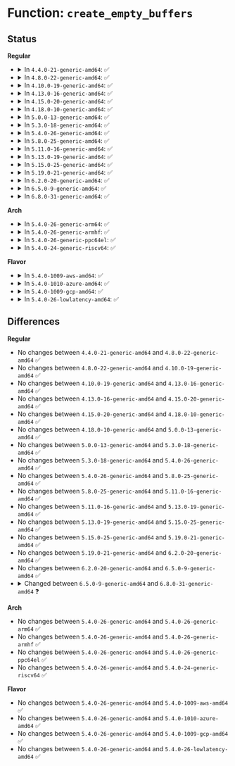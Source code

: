 # Function: <code>create_empty_buffers</code>

## Status
<b>Regular</b>
<ul>
<li>
<details>
<summary>In <code>4.4.0-21-generic-amd64</code>: ✅</summary>

```c
void create_empty_buffers(struct page * page, long unsigned int blocksize, long unsigned int b_state)
```

```json
{
  "name": "create_empty_buffers",
  "collision_type": "Unique Global",
  "inline_type": "No",
  "funcs": [
    {
      "addr": 18446744071581218960,
      "name": "create_empty_buffers",
      "external": true,
      "loc": "fs/buffer.c:1588",
      "file": "fs/buffer.c",
      "inline": "seen, unknown",
      "caller_inline": [],
      "caller_func": [
        "fs/buffer.c:block_truncate_page",
        "fs/mpage.c:do_mpage_readpage",
        "fs/ext4/inode.c:ext4_block_write_begin",
        "fs/ext4/inode.c:ext4_block_zero_page_range",
        "fs/ext4/move_extent.c:move_extent_per_page",
        "fs/ext4/move_extent.c:move_extent_per_page"
      ]
    }
  ],
  "symbols": [
    {
      "addr": 18446744071581218960,
      "name": "create_empty_buffers",
      "section": ".text",
      "bind": "STB_GLOBAL",
      "size": 182
    }
  ]
}
```
</details>
</li>
<li>
<details>
<summary>In <code>4.8.0-22-generic-amd64</code>: ✅</summary>

```c
void create_empty_buffers(struct page * page, long unsigned int blocksize, long unsigned int b_state)
```

```json
{
  "name": "create_empty_buffers",
  "collision_type": "Unique Global",
  "inline_type": "No",
  "funcs": [
    {
      "addr": 18446744071581383040,
      "name": "create_empty_buffers",
      "external": true,
      "loc": "fs/buffer.c:1578",
      "file": "fs/buffer.c",
      "inline": "seen, unknown",
      "caller_inline": [],
      "caller_func": [
        "fs/buffer.c:block_truncate_page",
        "fs/mpage.c:do_mpage_readpage",
        "fs/ext4/inode.c:ext4_block_zero_page_range",
        "fs/ext4/inode.c:ext4_block_write_begin",
        "fs/ext4/move_extent.c:move_extent_per_page",
        "fs/ext4/move_extent.c:move_extent_per_page"
      ]
    }
  ],
  "symbols": [
    {
      "addr": 18446744071581383040,
      "name": "create_empty_buffers",
      "section": ".text",
      "bind": "STB_GLOBAL",
      "size": 261
    }
  ]
}
```
</details>
</li>
<li>
<details>
<summary>In <code>4.10.0-19-generic-amd64</code>: ✅</summary>

```c
void create_empty_buffers(struct page * page, long unsigned int blocksize, long unsigned int b_state)
```

```json
{
  "name": "create_empty_buffers",
  "collision_type": "Unique Global",
  "inline_type": "No",
  "funcs": [
    {
      "addr": 18446744071581461184,
      "name": "create_empty_buffers",
      "external": true,
      "loc": "fs/buffer.c:1578",
      "file": "fs/buffer.c",
      "inline": "seen, unknown",
      "caller_inline": [],
      "caller_func": [
        "fs/buffer.c:block_truncate_page",
        "fs/mpage.c:do_mpage_readpage",
        "fs/ext4/inode.c:ext4_block_zero_page_range",
        "fs/ext4/inode.c:ext4_block_write_begin",
        "fs/ext4/move_extent.c:move_extent_per_page",
        "fs/ext4/move_extent.c:move_extent_per_page"
      ]
    }
  ],
  "symbols": [
    {
      "addr": 18446744071581461184,
      "name": "create_empty_buffers",
      "section": ".text",
      "bind": "STB_GLOBAL",
      "size": 261
    }
  ]
}
```
</details>
</li>
<li>
<details>
<summary>In <code>4.13.0-16-generic-amd64</code>: ✅</summary>

```c
void create_empty_buffers(struct page * page, long unsigned int blocksize, long unsigned int b_state)
```

```json
{
  "name": "create_empty_buffers",
  "collision_type": "Unique Global",
  "inline_type": "No",
  "funcs": [
    {
      "addr": 18446744071581518256,
      "name": "create_empty_buffers",
      "external": true,
      "loc": "fs/buffer.c:1573",
      "file": "fs/buffer.c",
      "inline": "seen, unknown",
      "caller_inline": [],
      "caller_func": [
        "fs/buffer.c:block_truncate_page",
        "fs/buffer.c:create_page_buffers",
        "fs/mpage.c:do_mpage_readpage",
        "fs/ext4/inode.c:ext4_block_zero_page_range",
        "fs/ext4/inode.c:ext4_block_write_begin",
        "fs/ext4/move_extent.c:move_extent_per_page",
        "fs/ext4/move_extent.c:move_extent_per_page"
      ]
    }
  ],
  "symbols": [
    {
      "addr": 18446744071581518256,
      "name": "create_empty_buffers",
      "section": ".text",
      "bind": "STB_GLOBAL",
      "size": 236
    }
  ]
}
```
</details>
</li>
<li>
<details>
<summary>In <code>4.15.0-20-generic-amd64</code>: ✅</summary>

```c
void create_empty_buffers(struct page * page, long unsigned int blocksize, long unsigned int b_state)
```

```json
{
  "name": "create_empty_buffers",
  "collision_type": "Unique Global",
  "inline_type": "No",
  "funcs": [
    {
      "addr": 18446744071581658880,
      "name": "create_empty_buffers",
      "external": true,
      "loc": "fs/buffer.c:1533",
      "file": "fs/buffer.c",
      "inline": "seen, unknown",
      "caller_inline": [],
      "caller_func": [
        "fs/buffer.c:block_truncate_page",
        "fs/buffer.c:create_page_buffers",
        "fs/mpage.c:do_mpage_readpage",
        "fs/ext4/inode.c:ext4_block_zero_page_range",
        "fs/ext4/inode.c:ext4_block_write_begin",
        "fs/ext4/move_extent.c:move_extent_per_page",
        "fs/ext4/move_extent.c:move_extent_per_page"
      ]
    }
  ],
  "symbols": [
    {
      "addr": 18446744071581658880,
      "name": "create_empty_buffers",
      "section": ".text",
      "bind": "STB_GLOBAL",
      "size": 239
    }
  ]
}
```
</details>
</li>
<li>
<details>
<summary>In <code>4.18.0-10-generic-amd64</code>: ✅</summary>

```c
void create_empty_buffers(struct page * page, long unsigned int blocksize, long unsigned int b_state)
```

```json
{
  "name": "create_empty_buffers",
  "collision_type": "Unique Global",
  "inline_type": "No",
  "funcs": [
    {
      "addr": 18446744071581823936,
      "name": "create_empty_buffers",
      "external": true,
      "loc": "fs/buffer.c:1504",
      "file": "fs/buffer.c",
      "inline": "seen, unknown",
      "caller_inline": [],
      "caller_func": [
        "fs/buffer.c:block_truncate_page",
        "fs/buffer.c:create_page_buffers",
        "fs/mpage.c:do_mpage_readpage",
        "fs/ext4/inode.c:ext4_block_zero_page_range",
        "fs/ext4/inode.c:ext4_block_write_begin",
        "fs/ext4/move_extent.c:move_extent_per_page",
        "fs/ext4/move_extent.c:move_extent_per_page"
      ]
    }
  ],
  "symbols": [
    {
      "addr": 18446744071581823936,
      "name": "create_empty_buffers",
      "section": ".text",
      "bind": "STB_GLOBAL",
      "size": 257
    }
  ]
}
```
</details>
</li>
<li>
<details>
<summary>In <code>5.0.0-13-generic-amd64</code>: ✅</summary>

```c
void create_empty_buffers(struct page * page, long unsigned int blocksize, long unsigned int b_state)
```

```json
{
  "name": "create_empty_buffers",
  "collision_type": "Unique Global",
  "inline_type": "No",
  "funcs": [
    {
      "addr": 18446744071581911248,
      "name": "create_empty_buffers",
      "external": true,
      "loc": "fs/buffer.c:1512",
      "file": "fs/buffer.c",
      "inline": "seen, unknown",
      "caller_inline": [],
      "caller_func": [
        "fs/buffer.c:block_truncate_page",
        "fs/buffer.c:create_page_buffers",
        "fs/mpage.c:do_mpage_readpage",
        "fs/ext4/inode.c:ext4_block_zero_page_range",
        "fs/ext4/inode.c:ext4_block_write_begin",
        "fs/ext4/move_extent.c:move_extent_per_page",
        "fs/ext4/move_extent.c:move_extent_per_page"
      ]
    }
  ],
  "symbols": [
    {
      "addr": 18446744071581911248,
      "name": "create_empty_buffers",
      "section": ".text",
      "bind": "STB_GLOBAL",
      "size": 260
    }
  ]
}
```
</details>
</li>
<li>
<details>
<summary>In <code>5.3.0-18-generic-amd64</code>: ✅</summary>

```c
void create_empty_buffers(struct page * page, long unsigned int blocksize, long unsigned int b_state)
```

```json
{
  "name": "create_empty_buffers",
  "collision_type": "Unique Global",
  "inline_type": "No",
  "funcs": [
    {
      "addr": 18446744071582048368,
      "name": "create_empty_buffers",
      "external": true,
      "loc": "fs/buffer.c:1513",
      "file": "fs/buffer.c",
      "inline": "seen, unknown",
      "caller_inline": [],
      "caller_func": [
        "fs/buffer.c:block_truncate_page",
        "fs/buffer.c:create_page_buffers",
        "fs/mpage.c:do_mpage_readpage",
        "fs/ext4/inode.c:__ext4_block_zero_page_range",
        "fs/ext4/inode.c:ext4_block_write_begin",
        "fs/ext4/move_extent.c:move_extent_per_page",
        "fs/ext4/move_extent.c:mext_page_mkuptodate"
      ]
    }
  ],
  "symbols": [
    {
      "addr": 18446744071582048368,
      "name": "create_empty_buffers",
      "section": ".text",
      "bind": "STB_GLOBAL",
      "size": 270
    }
  ]
}
```
</details>
</li>
<li>
<details>
<summary>In <code>5.4.0-26-generic-amd64</code>: ✅</summary>

```c
void create_empty_buffers(struct page * page, long unsigned int blocksize, long unsigned int b_state)
```

```json
{
  "name": "create_empty_buffers",
  "collision_type": "Unique Global",
  "inline_type": "No",
  "funcs": [
    {
      "addr": 18446744071582126224,
      "name": "create_empty_buffers",
      "external": true,
      "loc": "fs/buffer.c:1513",
      "file": "fs/buffer.c",
      "inline": "seen, unknown",
      "caller_inline": [],
      "caller_func": [
        "fs/buffer.c:block_truncate_page",
        "fs/mpage.c:do_mpage_readpage",
        "fs/ext4/inode.c:__ext4_block_zero_page_range",
        "fs/ext4/inode.c:ext4_block_write_begin",
        "fs/ext4/move_extent.c:move_extent_per_page",
        "fs/ext4/move_extent.c:mext_page_mkuptodate"
      ]
    }
  ],
  "symbols": [
    {
      "addr": 18446744071582126224,
      "name": "create_empty_buffers",
      "section": ".text",
      "bind": "STB_GLOBAL",
      "size": 270
    }
  ]
}
```
</details>
</li>
<li>
<details>
<summary>In <code>5.8.0-25-generic-amd64</code>: ✅</summary>

```c
void create_empty_buffers(struct page * page, long unsigned int blocksize, long unsigned int b_state)
```

```json
{
  "name": "create_empty_buffers",
  "collision_type": "Unique Global",
  "inline_type": "No",
  "funcs": [
    {
      "addr": 18446744071582362480,
      "name": "create_empty_buffers",
      "external": true,
      "loc": "fs/buffer.c:1557",
      "file": "fs/buffer.c",
      "inline": "seen, unknown",
      "caller_inline": [],
      "caller_func": [
        "fs/buffer.c:block_truncate_page",
        "fs/buffer.c:create_page_buffers",
        "fs/mpage.c:do_mpage_readpage",
        "fs/ext4/inode.c:__ext4_block_zero_page_range",
        "fs/ext4/inode.c:ext4_block_write_begin",
        "fs/ext4/move_extent.c:mext_page_mkuptodate"
      ]
    }
  ],
  "symbols": [
    {
      "addr": 18446744071582362480,
      "name": "create_empty_buffers",
      "section": ".text",
      "bind": "STB_GLOBAL",
      "size": 269
    }
  ]
}
```
</details>
</li>
<li>
<details>
<summary>In <code>5.11.0-16-generic-amd64</code>: ✅</summary>

```c
void create_empty_buffers(struct page * page, long unsigned int blocksize, long unsigned int b_state)
```

```json
{
  "name": "create_empty_buffers",
  "collision_type": "Unique Global",
  "inline_type": "No",
  "funcs": [
    {
      "addr": 18446744071582419376,
      "name": "create_empty_buffers",
      "external": true,
      "loc": "fs/buffer.c:1556",
      "file": "fs/buffer.c",
      "inline": "seen, unknown",
      "caller_inline": [],
      "caller_func": [
        "fs/buffer.c:block_truncate_page",
        "fs/buffer.c:create_page_buffers",
        "fs/mpage.c:do_mpage_readpage",
        "fs/ext4/inode.c:__ext4_block_zero_page_range",
        "fs/ext4/inode.c:ext4_block_write_begin",
        "fs/ext4/move_extent.c:mext_page_mkuptodate"
      ]
    }
  ],
  "symbols": [
    {
      "addr": 18446744071582419376,
      "name": "create_empty_buffers",
      "section": ".text",
      "bind": "STB_GLOBAL",
      "size": 269
    }
  ]
}
```
</details>
</li>
<li>
<details>
<summary>In <code>5.13.0-19-generic-amd64</code>: ✅</summary>

```c
void create_empty_buffers(struct page * page, long unsigned int blocksize, long unsigned int b_state)
```

```json
{
  "name": "create_empty_buffers",
  "collision_type": "Unique Global",
  "inline_type": "No",
  "funcs": [
    {
      "addr": 18446744071582449264,
      "name": "create_empty_buffers",
      "external": true,
      "loc": "fs/buffer.c:1576",
      "file": "fs/buffer.c",
      "inline": "seen, unknown",
      "caller_inline": [],
      "caller_func": [
        "fs/buffer.c:block_truncate_page",
        "fs/buffer.c:create_page_buffers",
        "fs/mpage.c:do_mpage_readpage",
        "fs/ext4/inode.c:__ext4_block_zero_page_range",
        "fs/ext4/inode.c:ext4_block_write_begin",
        "fs/ext4/move_extent.c:mext_page_mkuptodate"
      ]
    }
  ],
  "symbols": [
    {
      "addr": 18446744071582449264,
      "name": "create_empty_buffers",
      "section": ".text",
      "bind": "STB_GLOBAL",
      "size": 263
    }
  ]
}
```
</details>
</li>
<li>
<details>
<summary>In <code>5.15.0-25-generic-amd64</code>: ✅</summary>

```c
void create_empty_buffers(struct page * page, long unsigned int blocksize, long unsigned int b_state)
```

```json
{
  "name": "create_empty_buffers",
  "collision_type": "Unique Global",
  "inline_type": "No",
  "funcs": [
    {
      "addr": 18446744071582771664,
      "name": "create_empty_buffers",
      "external": true,
      "loc": "fs/buffer.c:1555",
      "file": "fs/buffer.c",
      "inline": "seen, unknown",
      "caller_inline": [],
      "caller_func": [
        "fs/buffer.c:block_truncate_page",
        "fs/buffer.c:create_page_buffers",
        "fs/mpage.c:do_mpage_readpage",
        "fs/ext4/inode.c:__ext4_block_zero_page_range",
        "fs/ext4/inode.c:ext4_block_write_begin",
        "fs/ext4/move_extent.c:mext_page_mkuptodate"
      ]
    }
  ],
  "symbols": [
    {
      "addr": 18446744071582771664,
      "name": "create_empty_buffers",
      "section": ".text",
      "bind": "STB_GLOBAL",
      "size": 270
    }
  ]
}
```
</details>
</li>
<li>
<details>
<summary>In <code>5.19.0-21-generic-amd64</code>: ✅</summary>

```c
void create_empty_buffers(struct page * page, long unsigned int blocksize, long unsigned int b_state)
```

```json
{
  "name": "create_empty_buffers",
  "collision_type": "Unique Global",
  "inline_type": "No",
  "funcs": [
    {
      "addr": 18446744071583323008,
      "name": "create_empty_buffers",
      "external": true,
      "loc": "fs/buffer.c:1553",
      "file": "fs/buffer.c",
      "inline": "seen, unknown",
      "caller_inline": [],
      "caller_func": [
        "fs/buffer.c:block_truncate_page",
        "fs/buffer.c:create_page_buffers",
        "fs/mpage.c:do_mpage_readpage",
        "fs/ext4/inode.c:__ext4_block_zero_page_range",
        "fs/ext4/inode.c:ext4_block_write_begin",
        "fs/ext4/move_extent.c:mext_page_mkuptodate"
      ]
    }
  ],
  "symbols": [
    {
      "addr": 18446744071583323008,
      "name": "create_empty_buffers",
      "section": ".text",
      "bind": "STB_GLOBAL",
      "size": 582
    }
  ]
}
```
</details>
</li>
<li>
<details>
<summary>In <code>6.2.0-20-generic-amd64</code>: ✅</summary>

```c
void create_empty_buffers(struct page * page, long unsigned int blocksize, long unsigned int b_state)
```

```json
{
  "name": "create_empty_buffers",
  "collision_type": "Unique Global",
  "inline_type": "No",
  "funcs": [
    {
      "addr": 18446744071583910912,
      "name": "create_empty_buffers",
      "external": true,
      "loc": "fs/buffer.c:1538",
      "file": "fs/buffer.c",
      "inline": "seen, unknown",
      "caller_inline": [],
      "caller_func": [
        "fs/buffer.c:block_truncate_page",
        "fs/buffer.c:create_page_buffers",
        "fs/mpage.c:do_mpage_readpage",
        "fs/ext4/inode.c:__ext4_block_zero_page_range",
        "fs/ext4/inode.c:ext4_write_begin",
        "fs/ext4/inode.c:ext4_block_write_begin",
        "fs/ext4/move_extent.c:mext_page_mkuptodate"
      ]
    }
  ],
  "symbols": [
    {
      "addr": 18446744071583910912,
      "name": "create_empty_buffers",
      "section": ".text",
      "bind": "STB_GLOBAL",
      "size": 590
    }
  ]
}
```
</details>
</li>
<li>
<details>
<summary>In <code>6.5.0-9-generic-amd64</code>: ✅</summary>

```c
void create_empty_buffers(struct page * page, long unsigned int blocksize, long unsigned int b_state)
```

```json
{
  "name": "create_empty_buffers",
  "collision_type": "Unique Global",
  "inline_type": "No",
  "funcs": [
    {
      "addr": 18446744071584129728,
      "name": "create_empty_buffers",
      "external": true,
      "loc": "fs/buffer.c:1694",
      "file": "fs/buffer.c",
      "inline": "seen, unknown",
      "caller_inline": [],
      "caller_func": [
        "fs/mpage.c:do_mpage_readpage",
        "fs/ext4/inode.c:__ext4_block_zero_page_range",
        "fs/ext4/inode.c:ext4_write_begin",
        "fs/ext4/inode.c:ext4_block_write_begin",
        "fs/ext4/move_extent.c:mext_page_mkuptodate"
      ]
    }
  ],
  "symbols": [
    {
      "addr": 18446744071584129728,
      "name": "create_empty_buffers",
      "section": ".text",
      "bind": "STB_GLOBAL",
      "size": 118
    }
  ]
}
```
</details>
</li>
<li>
<details>
<summary>In <code>6.8.0-31-generic-amd64</code>: ✅</summary>

```c
struct buffer_head * create_empty_buffers(struct folio * folio, long unsigned int blocksize, long unsigned int b_state)
```

```json
{
  "name": "create_empty_buffers",
  "collision_type": "Unique Global",
  "inline_type": "No",
  "funcs": [
    {
      "addr": 18446744071584345328,
      "name": "create_empty_buffers",
      "external": true,
      "loc": "fs/buffer.c:1644",
      "file": "fs/buffer.c",
      "inline": "seen, unknown",
      "caller_inline": [],
      "caller_func": [
        "fs/buffer.c:block_truncate_page",
        "fs/mpage.c:do_mpage_readpage",
        "fs/ext4/inode.c:__ext4_block_zero_page_range",
        "fs/ext4/inode.c:ext4_write_begin",
        "fs/ext4/inode.c:ext4_block_write_begin",
        "fs/ext4/move_extent.c:mext_page_mkuptodate"
      ]
    }
  ],
  "symbols": [
    {
      "addr": 18446744071584345328,
      "name": "create_empty_buffers",
      "section": ".text",
      "bind": "STB_GLOBAL",
      "size": 185
    }
  ]
}
```
</details>
</li>
</ul>
<b>Arch</b>
<ul>
<li>
<details>
<summary>In <code>5.4.0-26-generic-arm64</code>: ✅</summary>

```c
void create_empty_buffers(struct page * page, long unsigned int blocksize, long unsigned int b_state)
```

```json
{
  "name": "create_empty_buffers",
  "collision_type": "Unique Global",
  "inline_type": "No",
  "funcs": [
    {
      "addr": 18446603336493667072,
      "name": "create_empty_buffers",
      "external": true,
      "loc": "fs/buffer.c:1513",
      "file": "fs/buffer.c",
      "inline": "seen, unknown",
      "caller_inline": [],
      "caller_func": [
        "fs/buffer.c:block_truncate_page",
        "fs/buffer.c:create_page_buffers",
        "fs/mpage.c:do_mpage_readpage",
        "fs/ext4/inode.c:__ext4_block_zero_page_range",
        "fs/ext4/inode.c:ext4_block_write_begin",
        "fs/ext4/move_extent.c:move_extent_per_page",
        "fs/ext4/move_extent.c:mext_page_mkuptodate"
      ]
    }
  ],
  "symbols": [
    {
      "addr": 18446603336493667072,
      "name": "create_empty_buffers",
      "section": ".text",
      "bind": "STB_GLOBAL",
      "size": 512
    }
  ]
}
```
</details>
</li>
<li>
<details>
<summary>In <code>5.4.0-26-generic-armhf</code>: ✅</summary>

```c
void create_empty_buffers(struct page * page, long unsigned int blocksize, long unsigned int b_state)
```

```json
{
  "name": "create_empty_buffers",
  "collision_type": "Unique Global",
  "inline_type": "No",
  "funcs": [
    {
      "addr": 3227197592,
      "name": "create_empty_buffers",
      "external": true,
      "loc": "fs/buffer.c:1513",
      "file": "fs/buffer.c",
      "inline": "seen, unknown",
      "caller_inline": [],
      "caller_func": [
        "fs/buffer.c:block_truncate_page",
        "fs/buffer.c:create_page_buffers",
        "fs/mpage.c:do_mpage_readpage",
        "fs/ext4/inode.c:__ext4_block_zero_page_range",
        "fs/ext4/inode.c:ext4_block_write_begin",
        "fs/ext4/move_extent.c:move_extent_per_page",
        "fs/ext4/move_extent.c:mext_page_mkuptodate"
      ]
    }
  ],
  "symbols": [
    {
      "addr": 3227197592,
      "name": "create_empty_buffers",
      "section": ".text",
      "bind": "STB_GLOBAL",
      "size": 408
    }
  ]
}
```
</details>
</li>
<li>
<details>
<summary>In <code>5.4.0-26-generic-ppc64el</code>: ✅</summary>

```c
void create_empty_buffers(struct page * page, long unsigned int blocksize, long unsigned int b_state)
```

```json
{
  "name": "create_empty_buffers",
  "collision_type": "Unique Global",
  "inline_type": "No",
  "funcs": [
    {
      "addr": 13835058055287264112,
      "name": "create_empty_buffers",
      "external": true,
      "loc": "fs/buffer.c:1513",
      "file": "fs/buffer.c",
      "inline": "seen, unknown",
      "caller_inline": [],
      "caller_func": [
        "fs/buffer.c:block_truncate_page",
        "fs/buffer.c:create_page_buffers",
        "fs/mpage.c:do_mpage_readpage",
        "fs/ext4/inode.c:__ext4_block_zero_page_range",
        "fs/ext4/inode.c:ext4_block_write_begin",
        "fs/ext4/move_extent.c:move_extent_per_page",
        "fs/ext4/move_extent.c:mext_page_mkuptodate"
      ]
    }
  ],
  "symbols": [
    {
      "addr": 13835058055287264112,
      "name": "create_empty_buffers",
      "section": ".text",
      "bind": "STB_GLOBAL",
      "size": 640
    }
  ]
}
```
</details>
</li>
<li>
<details>
<summary>In <code>5.4.0-24-generic-riscv64</code>: ✅</summary>

```c
void create_empty_buffers(struct page * page, long unsigned int blocksize, long unsigned int b_state)
```

```json
{
  "name": "create_empty_buffers",
  "collision_type": "Unique Global",
  "inline_type": "No",
  "funcs": [
    {
      "addr": 18446743936273295380,
      "name": "create_empty_buffers",
      "external": true,
      "loc": "fs/buffer.c:1513",
      "file": "fs/buffer.c",
      "inline": "seen, unknown",
      "caller_inline": [],
      "caller_func": [
        "fs/buffer.c:block_truncate_page",
        "fs/buffer.c:create_page_buffers",
        "fs/mpage.c:do_mpage_readpage",
        "fs/ext4/inode.c:__ext4_block_zero_page_range",
        "fs/ext4/inode.c:ext4_block_write_begin",
        "fs/ext4/move_extent.c:move_extent_per_page",
        "fs/ext4/move_extent.c:mext_page_mkuptodate"
      ]
    }
  ],
  "symbols": [
    {
      "addr": 18446743936273295380,
      "name": "create_empty_buffers",
      "section": ".text",
      "bind": "STB_GLOBAL",
      "size": 350
    }
  ]
}
```
</details>
</li>
</ul>
<b>Flavor</b>
<ul>
<li>
<details>
<summary>In <code>5.4.0-1009-aws-amd64</code>: ✅</summary>

```c
void create_empty_buffers(struct page * page, long unsigned int blocksize, long unsigned int b_state)
```

```json
{
  "name": "create_empty_buffers",
  "collision_type": "Unique Global",
  "inline_type": "No",
  "funcs": [
    {
      "addr": 18446744071582094960,
      "name": "create_empty_buffers",
      "external": true,
      "loc": "fs/buffer.c:1513",
      "file": "fs/buffer.c",
      "inline": "seen, unknown",
      "caller_inline": [],
      "caller_func": [
        "fs/buffer.c:block_truncate_page",
        "fs/mpage.c:do_mpage_readpage",
        "fs/ext4/inode.c:__ext4_block_zero_page_range",
        "fs/ext4/inode.c:ext4_block_write_begin",
        "fs/ext4/move_extent.c:move_extent_per_page",
        "fs/ext4/move_extent.c:mext_page_mkuptodate"
      ]
    }
  ],
  "symbols": [
    {
      "addr": 18446744071582094960,
      "name": "create_empty_buffers",
      "section": ".text",
      "bind": "STB_GLOBAL",
      "size": 270
    }
  ]
}
```
</details>
</li>
<li>
<details>
<summary>In <code>5.4.0-1010-azure-amd64</code>: ✅</summary>

```c
void create_empty_buffers(struct page * page, long unsigned int blocksize, long unsigned int b_state)
```

```json
{
  "name": "create_empty_buffers",
  "collision_type": "Unique Global",
  "inline_type": "No",
  "funcs": [
    {
      "addr": 18446744071582032432,
      "name": "create_empty_buffers",
      "external": true,
      "loc": "fs/buffer.c:1513",
      "file": "fs/buffer.c",
      "inline": "seen, unknown",
      "caller_inline": [],
      "caller_func": [
        "fs/buffer.c:block_truncate_page",
        "fs/mpage.c:do_mpage_readpage",
        "fs/ext4/inode.c:__ext4_block_zero_page_range",
        "fs/ext4/inode.c:ext4_block_write_begin",
        "fs/ext4/move_extent.c:move_extent_per_page",
        "fs/ext4/move_extent.c:mext_page_mkuptodate"
      ]
    }
  ],
  "symbols": [
    {
      "addr": 18446744071582032432,
      "name": "create_empty_buffers",
      "section": ".text",
      "bind": "STB_GLOBAL",
      "size": 270
    }
  ]
}
```
</details>
</li>
<li>
<details>
<summary>In <code>5.4.0-1009-gcp-amd64</code>: ✅</summary>

```c
void create_empty_buffers(struct page * page, long unsigned int blocksize, long unsigned int b_state)
```

```json
{
  "name": "create_empty_buffers",
  "collision_type": "Unique Global",
  "inline_type": "No",
  "funcs": [
    {
      "addr": 18446744071582085440,
      "name": "create_empty_buffers",
      "external": true,
      "loc": "fs/buffer.c:1513",
      "file": "fs/buffer.c",
      "inline": "seen, unknown",
      "caller_inline": [],
      "caller_func": [
        "fs/buffer.c:block_truncate_page",
        "fs/mpage.c:do_mpage_readpage",
        "fs/ext4/inode.c:__ext4_block_zero_page_range",
        "fs/ext4/inode.c:ext4_block_write_begin",
        "fs/ext4/move_extent.c:move_extent_per_page",
        "fs/ext4/move_extent.c:mext_page_mkuptodate"
      ]
    }
  ],
  "symbols": [
    {
      "addr": 18446744071582085440,
      "name": "create_empty_buffers",
      "section": ".text",
      "bind": "STB_GLOBAL",
      "size": 270
    }
  ]
}
```
</details>
</li>
<li>
<details>
<summary>In <code>5.4.0-26-lowlatency-amd64</code>: ✅</summary>

```c
void create_empty_buffers(struct page * page, long unsigned int blocksize, long unsigned int b_state)
```

```json
{
  "name": "create_empty_buffers",
  "collision_type": "Unique Global",
  "inline_type": "No",
  "funcs": [
    {
      "addr": 18446744071582156016,
      "name": "create_empty_buffers",
      "external": true,
      "loc": "fs/buffer.c:1513",
      "file": "fs/buffer.c",
      "inline": "seen, unknown",
      "caller_inline": [],
      "caller_func": [
        "fs/buffer.c:block_truncate_page",
        "fs/mpage.c:do_mpage_readpage",
        "fs/ext4/inode.c:__ext4_block_zero_page_range",
        "fs/ext4/inode.c:ext4_block_write_begin",
        "fs/ext4/move_extent.c:move_extent_per_page",
        "fs/ext4/move_extent.c:mext_page_mkuptodate"
      ]
    }
  ],
  "symbols": [
    {
      "addr": 18446744071582156016,
      "name": "create_empty_buffers",
      "section": ".text",
      "bind": "STB_GLOBAL",
      "size": 268
    }
  ]
}
```
</details>
</li>
</ul>

## Differences
<b>Regular</b>
<ul>
<li>
No changes between <code>4.4.0-21-generic-amd64</code> and <code>4.8.0-22-generic-amd64</code> ✅
</li>
<li>
No changes between <code>4.8.0-22-generic-amd64</code> and <code>4.10.0-19-generic-amd64</code> ✅
</li>
<li>
No changes between <code>4.10.0-19-generic-amd64</code> and <code>4.13.0-16-generic-amd64</code> ✅
</li>
<li>
No changes between <code>4.13.0-16-generic-amd64</code> and <code>4.15.0-20-generic-amd64</code> ✅
</li>
<li>
No changes between <code>4.15.0-20-generic-amd64</code> and <code>4.18.0-10-generic-amd64</code> ✅
</li>
<li>
No changes between <code>4.18.0-10-generic-amd64</code> and <code>5.0.0-13-generic-amd64</code> ✅
</li>
<li>
No changes between <code>5.0.0-13-generic-amd64</code> and <code>5.3.0-18-generic-amd64</code> ✅
</li>
<li>
No changes between <code>5.3.0-18-generic-amd64</code> and <code>5.4.0-26-generic-amd64</code> ✅
</li>
<li>
No changes between <code>5.4.0-26-generic-amd64</code> and <code>5.8.0-25-generic-amd64</code> ✅
</li>
<li>
No changes between <code>5.8.0-25-generic-amd64</code> and <code>5.11.0-16-generic-amd64</code> ✅
</li>
<li>
No changes between <code>5.11.0-16-generic-amd64</code> and <code>5.13.0-19-generic-amd64</code> ✅
</li>
<li>
No changes between <code>5.13.0-19-generic-amd64</code> and <code>5.15.0-25-generic-amd64</code> ✅
</li>
<li>
No changes between <code>5.15.0-25-generic-amd64</code> and <code>5.19.0-21-generic-amd64</code> ✅
</li>
<li>
No changes between <code>5.19.0-21-generic-amd64</code> and <code>6.2.0-20-generic-amd64</code> ✅
</li>
<li>
No changes between <code>6.2.0-20-generic-amd64</code> and <code>6.5.0-9-generic-amd64</code> ✅
</li>
<li>
<details>
<summary>Changed between <code>6.5.0-9-generic-amd64</code> and <code>6.8.0-31-generic-amd64</code> ❓</summary>
<ul>
<li>
<b>Param added. </b>
<code>struct folio * folio</code>
</li>
<li>
<b>Param removed. </b>
<code>struct page * page</code>
</li>
<li>
<b>Return type changed. </b>
<code>void</code> ➡️ <code>struct buffer_head *</code>
</li>
</ul>
</details>
</li>
</ul>
<b>Arch</b>
<ul>
<li>
No changes between <code>5.4.0-26-generic-amd64</code> and <code>5.4.0-26-generic-arm64</code> ✅
</li>
<li>
No changes between <code>5.4.0-26-generic-amd64</code> and <code>5.4.0-26-generic-armhf</code> ✅
</li>
<li>
No changes between <code>5.4.0-26-generic-amd64</code> and <code>5.4.0-26-generic-ppc64el</code> ✅
</li>
<li>
No changes between <code>5.4.0-26-generic-amd64</code> and <code>5.4.0-24-generic-riscv64</code> ✅
</li>
</ul>
<b>Flavor</b>
<ul>
<li>
No changes between <code>5.4.0-26-generic-amd64</code> and <code>5.4.0-1009-aws-amd64</code> ✅
</li>
<li>
No changes between <code>5.4.0-26-generic-amd64</code> and <code>5.4.0-1010-azure-amd64</code> ✅
</li>
<li>
No changes between <code>5.4.0-26-generic-amd64</code> and <code>5.4.0-1009-gcp-amd64</code> ✅
</li>
<li>
No changes between <code>5.4.0-26-generic-amd64</code> and <code>5.4.0-26-lowlatency-amd64</code> ✅
</li>
</ul>
